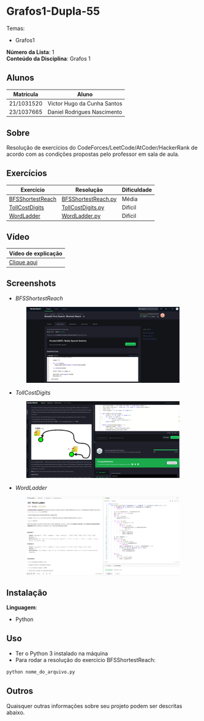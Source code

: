 # Grafos1-Dupla-55

Temas:
 - Grafos1

**Número da Lista**: 1<br>
**Conteúdo da Disciplina**: Grafos 1<br>

## Alunos
|Matrícula | Aluno |
| -- | -- |
| 21/1031520 |  Victor Hugo da Cunha Santos |
| 23/1037665 |  Daniel Rodrigues Nascimento |

## Sobre 
Resolução de exercícios do CodeForces/LeetCode/AtCoder/HackerRank de acordo com as condições
propostas pelo professor em sala de aula.


## Exercícios
|Exercício | Resolução | Dificuldade |
| -- | -- | -- |
| [BFSShortestReach](https://www.hackerrank.com/challenges/bfsshortreach/problem) | [BFSShortestReach.py](https://github.com/projeto-de-algoritmos-2025/Grafos1-D55/tree/main/BFSShortestReach.py) | Média |
| [TollCostDigits](https://www.hackerrank.com/challenges/toll-cost-digits/problem) | [TollCostDigits.py](https://github.com/projeto-de-algoritmos-2025/Grafos1-D55/tree/main/TollCostDigits.py) | Difícil |
| [WordLadder](https://leetcode.com/problems/word-ladder/) | [WordLadder.py](https://github.com/projeto-de-algoritmos-2025/Grafos1-D55/tree/main/WordLadder.py) | Difícil |

## Vídeo
|Vídeo de explicação|
|--|
| [Clique aqui](https://www.youtube.com/watch?v=o9Oz8Eqt87Q&feature=youtu.be) |


## Screenshots
- *BFSShortestReach*
<div align="center">
	<img src="assets/BFSShortestReach1.png" alt="BFS Shortest Reach" width="400"/>
</div>

- *TollCostDigits*
<div align="center">
	<img src="assets/TollCostDigits.png" alt="Toll Cost Digits" width="400"/>
</div>

- *WordLadder*
<div align="center">
	<img src="assets/WordLadder.png" alt="Word Ladder" width="400"/>
</div>




## Instalação 
**Linguagem**: <br>
- Python

## Uso 
- Ter o Python 3 instalado na máquina
- Para rodar a resolução do exercício BFSShortestReach:

```bash
python nome_do_arquivo.py
```

## Outros 
Quaisquer outras informações sobre seu projeto podem ser descritas abaixo.
